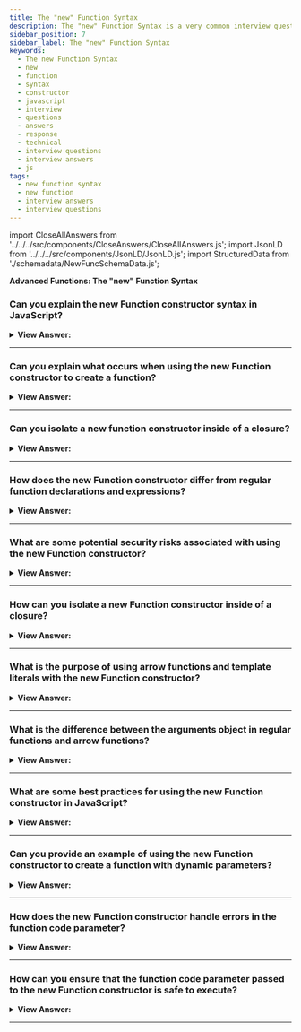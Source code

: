 ```yaml
---
title: The "new" Function Syntax
description: The "new" Function Syntax is a very common interview question.
sidebar_position: 7
sidebar_label: The "new" Function Syntax
keywords:
  - The new Function Syntax
  - new
  - function
  - syntax
  - constructor
  - javascript
  - interview
  - questions
  - answers
  - response
  - technical
  - interview questions
  - interview answers
  - js
tags:
  - new function syntax
  - new function
  - interview answers
  - interview questions
---
```


import CloseAllAnswers from '../../../src/components/CloseAnswers/CloseAllAnswers.js';
import JsonLD from '../../../src/components/JsonLD/JsonLD.js';
import StructuredData from './schemadata/NewFuncSchemaData.js';

<JsonLD data={StructuredData} />

<head>
  <title>The new Function Syntax | Frontend Phone Interview Answers</title>
</head>

**Advanced Functions: The "new" Function Syntax**

<CloseAllAnswers />

### Can you explain the new Function constructor syntax in JavaScript?

<details>
  <summary><strong>View Answer:</strong></summary>
  <div>
  <div><strong>Interview Response:</strong> The new Function constructor syntax in JavaScript provides a more concise and readable way to create functions dynamically at runtime by accepting string parameters as function code. It can also accept arrow functions and template literals as input. However, it is generally not recommended to use this approach due to security and performance concerns.
</div><br />
  <div><strong>Interview Response:</strong> A new Function object gets created using the Function constructor. Calling the constructor can directly build functions dynamically, but it has similar security and performance drawbacks (though significantly less severe) than eval. In contrast to eval, the Function constructor builds functions that only execute in the global scope. We should note that the new Function syntax does not require a function body to function. The main distinction between this method and others is that the function gets physically built from a string given at run-time. We can extract a string externally and utilize it in a function constructor. In complicated web applications, it gets employed in particular instances, such as when we receive code from a server or dynamically assemble a function from a template.
</div><br />
  <div><strong className="codeExample">Code Example:</strong><br /><br />

<strong>Syntax: </strong> new Function([arg1 [, arg2 [, ...argN]] ,] functionBody);<br /><br />

  <div></div>

```js
let sum = new Function('a', 'b', 'return a + b');

console.log(sum(1, 2)); // 3

// new Function without a function body

let sayHi = new Function('alert("Hello, JavaScript")');

sayHi(); // Hello, JavaScript
```

  </div>
  </div>
</details>

---

### Can you explain what occurs when using the new Function constructor to create a function?

<details>
  <summary><strong>View Answer:</strong></summary>
  <div>
  
  <div><strong>Interview Response:</strong> The new Function constructor in JavaScript creates a function object dynamically at runtime using a string parameter as function code, which can include arrow functions and template literals. This approach should be used with caution due to potential security risks.
</div><br/>
  <div><strong>Technical Response:</strong> When a function gets created using the new Function constructor, its [[Environment]] gets set to global rather than the current one. As a result, such a function only has access to global variables and not outer variables. This unusual property of the "new" operator in a Function constructor appears to be very beneficial in practice. As a result, they cannot use external variables. But this is a positive thing since it protects us from mistakes. Passing parameters explicitly is a far superior architectural solution that produces no issues with minifiers.
</div>
  </div>
</details>

---

### Can you isolate a new function constructor inside of a closure?

<details>
  <summary><strong>View Answer:</strong></summary>
  <div>
  <div><strong>Interview Response:</strong> Yes, you can isolate a new Function constructor inside of a closure by defining the function code as a string inside the closure and passing it as a parameter to the constructor. This can help to avoid potential security issues related to executing code from an untrusted source.
<br /><br />
  </div>
  </div>
</details>

---

### How does the new Function constructor differ from regular function declarations and expressions?

<details>
  <summary><strong>View Answer:</strong></summary>
  <div>
  <div><strong>Interview Response:</strong> The new Function constructor differs from regular function declarations and expressions in syntax, scope, and performance. It uses the Function constructor with a string parameter, executes in the global scope, and is slower to execute.
<br /><br />
  </div>
  </div>
</details>

---

### What are some potential security risks associated with using the new Function constructor?

<details>
  <summary><strong>View Answer:</strong></summary>
  <div>
  <div><strong>Interview Response:</strong> The new Function constructor can pose security risks when used with untrusted input, as it allows for the execution of arbitrary code. This can lead to code injection attacks, cross-site scripting, and other vulnerabilities.
<br /><br />
  </div>
  </div>
</details>

---

### How can you isolate a new Function constructor inside of a closure?

<details>
  <summary><strong>View Answer:</strong></summary>
  <div>
  <div><strong>Interview Response:</strong> You can isolate a new Function constructor inside of a closure by defining the function code as a string inside the closure and passing it as a parameter to the constructor.
<br /><br />
  </div>
  </div>
</details>

---

### What is the purpose of using arrow functions and template literals with the new Function constructor?

<details>
  <summary><strong>View Answer:</strong></summary>
  <div>
  <div><strong>Interview Response:</strong> Arrow functions and template literals can be used with the new Function constructor to create concise and readable function code, making it easier to generate functions dynamically at runtime.
<br /><br />
  </div>
  </div>
</details>

---

### What is the difference between the arguments object in regular functions and arrow functions?

<details>
  <summary><strong>View Answer:</strong></summary>
  <div>
  <div><strong>Interview Response:</strong> Regular functions have an `arguments` object, which contains the function's arguments. Arrow functions, even when created with `new Function`, don't have their own `arguments` object; they inherit it from the surrounding scope.
<br /><br />
  </div>
  <div><strong className="codeExample">Code Example:</strong><br /><br />

  <div></div>

```js
// Regular Function
function regularFunction() {
    console.log(arguments[0]); // Output: 1
    console.log(arguments[1]); // Output: 2
}

regularFunction(1, 2);

// Arrow Function
var arrowFunction = () => {
    console.log(arguments[0]); // Error: arguments is not defined
}

arrowFunction(1, 2);

// Arrow Function in a Regular Function's Scope
function outerFunction() {
    var innerArrowFunction = () => {
        console.log(arguments[0]); // Output: 3
        console.log(arguments[1]); // Output: 4
    }
    
    innerArrowFunction();
}

outerFunction(3, 4);
```

<p>In the example above, the regular function can access the arguments object to get the passed arguments. However, the standalone arrow function can't access the arguments object because it doesn't have one. But, an arrow function inside a regular function's scope can access the arguments object of the regular function.</p>

  </div>
  </div>
</details>

---

### What are some best practices for using the new Function constructor in JavaScript?

<details>
  <summary><strong>View Answer:</strong></summary>
  <div>
  <div><strong>Interview Response:</strong> Avoid using the Function constructor due to security risks, poor performance, and limited use cases. We should use alternatives like regular functions or arrow functions.<br /><br />
  </div>
  </div>
</details>

---

### Can you provide an example of using the new Function constructor to create a function with dynamic parameters?

<details>
  <summary><strong>View Answer:</strong></summary>
  <div>
  <div><strong>Interview Response:</strong> To create a function with dynamic parameters using the Function constructor, pass an array of parameter names and a function body string as arguments. The constructor combines them, generating a new function with the specified parameters and behavior.<br /><br />
  </div>
  <div><strong className="codeExample">Code Example:</strong><br /><br />

  <div></div>

```js
let parameters = "a, b";
let body = "return a + b;";
let dynamicFunction = new Function(parameters, body);
console.log(dynamicFunction(1, 2)); // Output: 3
```

  </div>
  </div>
</details>

---

### How does the new Function constructor handle errors in the function code parameter?

<details>
  <summary><strong>View Answer:</strong></summary>
  <div>
  <div><strong>Interview Response:</strong> The new Function constructor parses and compiles the function code when it's created. If there are syntax errors in the code, it will throw a SyntaxError exception at creation time.<br /><br />
  </div>
  <div><strong className="codeExample">Code Example:</strong><br /><br />

  <div></div>

```js
try {
    // Incorrect JavaScript syntax
    let faultyFunction = new Function('return 1 ++ 2');
} catch (e) {
    console.log(e instanceof SyntaxError); // Output: true
    console.log(e.message); // Output: "Unexpected token '++'"
}
```

<p>In the above example, the function code passed to the new Function constructor contains a syntax error ('1 ++ 2' is not valid JavaScript). As a result, a SyntaxError is thrown when the function is created. The try/catch block catches this error and logs that it is indeed a SyntaxError, and also logs the associated error message.</p>

  </div>
  </div>
</details>

---

### How can you ensure that the function code parameter passed to the new Function constructor is safe to execute?

<details>
  <summary><strong>View Answer:</strong></summary>
  <div>
  <div><strong>Interview Response:</strong> Ensuring the safety of executing code passed to the new Function constructor can be challenging because it involves dealing with potential code injection. One of the practices could be to whitelist allowed characters or syntax by sanitizing the input (regex test).<br /><br />
  </div>
  <div><strong className="codeExample">For example, if we only expect numerical operations, we can filter the input accordingly:</strong><br /><br />

  <div></div>

```js
function createSafeFunction(code) {
    // Check if code contains only digits, whitespaces, parentheses, or arithmetic operators
    if (/^[0-9\s()+\-*/]*$/.test(code)) {
        return new Function(`return ${code};`);
    } else {
        throw new Error("Unsafe code detected.");
    }
}

try {
    let safeFunction = createSafeFunction("2 + 3");
    console.log(safeFunction()); // Output: 5
} catch (e) {
    console.log(e.message); // Won't be executed
}

try {
    let unsafeFunction = createSafeFunction("console.log(process.env)"); // unsafe code
    console.log(unsafeFunction()); 
} catch (e) {
    console.log(e.message); // Output: "Unsafe code detected."
}

```

<p>In the above example, createSafeFunction checks if the provided code only contains digits, spaces, parentheses, or arithmetic operators. If any other characters are found, an error is thrown. Otherwise, the function is created and returned.</p>

:::note
Please note, the above example is very simple and the actual implementation would need to be far more robust to ensure safety in a production environment. It is typically recommended to avoid using new Function with user input or untrusted code.
:::

  </div>
  </div>
</details>

---
